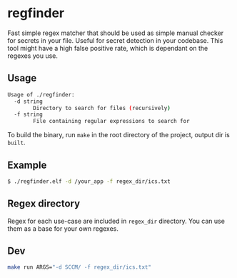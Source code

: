 # regfinder

Fast simple regex matcher that should be used as simple manual checker for secrets in your file.
Useful for secret detection in your codebase. 
This tool might have a high false positive rate, which is dependant on the regexes you use. 

## Usage

```bash
Usage of ./regfinder:
  -d string
    	Directory to search for files (recursively)
  -f string
    	File containing regular expressions to search for
```

To build the binary, run `make` in the root directory of the project, output dir is `built`.

## Example

```bash
$ ./regfinder.elf -d /your_app -f regex_dir/ics.txt

```

## Regex directory

Regex for each use-case are included in `regex_dir` directory. You can use them as a base for your own regexes.

## Dev

```bash
make run ARGS="-d SCCM/ -f regex_dir/ics.txt"
```